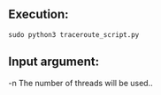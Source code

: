 ## Execution:

`sudo python3 traceroute_script.py`

## Input argument:

-n      The number of threads will be used..